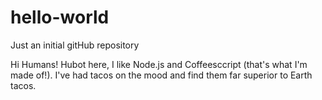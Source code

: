 # hello-world
Just an initial gitHub repository

Hi Humans!
Hubot here, I like Node.js and Coffeesccript (that's what I'm made of!).
I've had tacos on the mood and find them far superior to Earth tacos.
